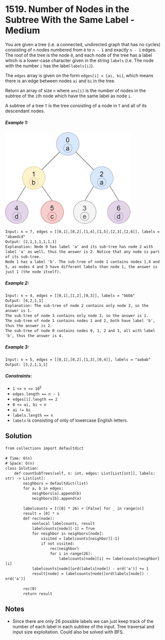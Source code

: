 # 1519. Number of Nodes in the Subtree With the Same Label - Medium

You are given a tree (i.e. a connected, undirected graph that has no cycles) consisting of `n` nodes numbered from `0` to `n - 1` and exactly `n - 1` edges. The root of the tree is the node `0`, and each node of the tree has a label which is a lower-case character given in the string `labels` (i.e. The node with the number `i` has the label `labels[i]`).

The `edges` array is given on the form `edges[i] = [ai, bi]`, which means there is an edge between nodes `ai` and `bi` in the tree.

Return an array of size `n` where `ans[i]` is the number of nodes in the subtree of the `i`th node which have the same label as node `i`.

A subtree of a tree `T` is the tree consisting of a node in `T` and all of its descendant nodes.

##### Example 1:

<img src="../assets/1519_tree.jpg" width="400"/>

```
Input: n = 7, edges = [[0,1],[0,2],[1,4],[1,5],[2,3],[2,6]], labels = "abaedcd"
Output: [2,1,1,1,1,1,1]
Explanation: Node 0 has label 'a' and its sub-tree has node 2 with label 'a' as well, thus the answer is 2. Notice that any node is part of its sub-tree.
Node 1 has a label 'b'. The sub-tree of node 1 contains nodes 1,4 and 5, as nodes 4 and 5 have different labels than node 1, the answer is just 1 (the node itself).
```

##### Example 2:

```
Input: n = 4, edges = [[0,1],[1,2],[0,3]], labels = "bbbb"
Output: [4,2,1,1]
Explanation: The sub-tree of node 2 contains only node 2, so the answer is 1.
The sub-tree of node 3 contains only node 3, so the answer is 1.
The sub-tree of node 1 contains nodes 1 and 2, both have label 'b', thus the answer is 2.
The sub-tree of node 0 contains nodes 0, 1, 2 and 3, all with label 'b', thus the answer is 4.
```

##### Example 3:

```
Input: n = 5, edges = [[0,1],[0,2],[1,3],[0,4]], labels = "aabab"
Output: [3,2,1,1,1]
```

##### Constraints:

- <code>1 <= n <= 10<sup>5</sup></code>
- <code>edges.length == n - 1</code>
- <code>edges[i].length == 2</code>
- <code>0 <= ai, bi < n</code>
- <code>ai != bi</code>
- <code>labels.length == n</code>
- `labels` is consisting of only of lowercase English letters.

## Solution

```
from collections import defaultdict

# Time: O(n)
# Space: O(n)
class Solution:
    def countSubTrees(self, n: int, edges: List[List[int]], labels: str) -> List[int]:
        neighbors = defaultdict(list)
        for a, b in edges:
            neighbors[a].append(b)
            neighbors[b].append(a)

        labelcounts = [([0] * 26) + [False] for _ in range(n)]
        result = [0] * n
        def rec(node):
            nonlocal labelcounts, result
            labelcounts[node][-1] = True
            for neighbor in neighbors[node]:
                visited = labelcounts[neighbor][-1]
                if not visited:
                    rec(neighbor)
                    for i in range(26):
                        labelcounts[node][i] += labelcounts[neighbor][i]
            labelcounts[node][ord(labels[node]) - ord('a')] += 1
            result[node] = labelcounts[node][ord(labels[node]) - ord('a')]
        
        rec(0)
        return result
```

## Notes
- Since there are only 26 possible labels we can just keep track of the number of each label in each subtree of the input. Tree traversal and input size exploitation. Could also be solved with BFS.